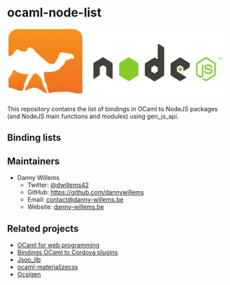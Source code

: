 # ocaml-node-list

<a href="url"><img src="https://raw.githubusercontent.com/dannywillems/ocaml-node-list/master/res/ocaml_node.jpeg" align="center" /></a>

This repository contains the list of bindings in OCaml to NodeJS packages (and NodeJS main functions and modules) using gen_js_api.

## Binding lists

## Maintainers

* Danny Willems
  * Twitter: [@dwillems42](https://twitter.com/dwillems42)
  * GitHub: https://github.com/dannywillems
  * Email: contact@danny-willems.be
  * Website: [danny-willems.be](https://danny-willems.be)

## Related projects

* [OCaml for web programming](https://github.com/dannywillems/ocaml-for-web-programming)
* [Bindings OCaml to Cordova plugins](https://github.com/dannywillems/ocaml-cordova-plugin-list)
* [Jsoo_lib](https://github.com/dannywillems/jsoo-lib)
* [ocaml-materializecss](https://github.com/dannywillems/ocaml-materializecss)
* [Ocsigen](https://ocsigen.org)
